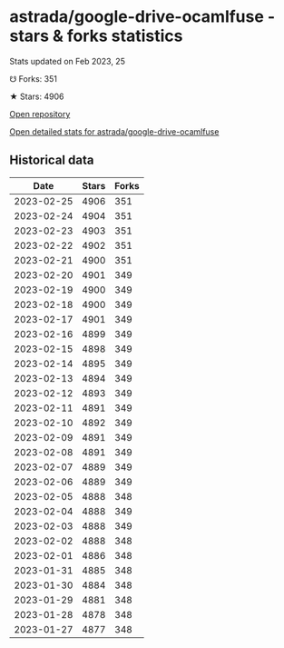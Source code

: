 # astrada/google-drive-ocamlfuse - stars & forks statistics

Stats updated on Feb 2023, 25

☋ Forks: 351

★ Stars: 4906

[Open repository](https://github.com/astrada/google-drive-ocamlfuse)

[Open detailed stats for astrada/google-drive-ocamlfuse](https://reviewgithub.com/rep/astrada/google-drive-ocamlfuse)

## Historical data
| Date | Stars | Forks |
|------|-------|-------|
| 2023-02-25 | 4906 | 351 | 
| 2023-02-24 | 4904 | 351 | 
| 2023-02-23 | 4903 | 351 | 
| 2023-02-22 | 4902 | 351 | 
| 2023-02-21 | 4900 | 351 | 
| 2023-02-20 | 4901 | 349 | 
| 2023-02-19 | 4900 | 349 | 
| 2023-02-18 | 4900 | 349 | 
| 2023-02-17 | 4901 | 349 | 
| 2023-02-16 | 4899 | 349 | 
| 2023-02-15 | 4898 | 349 | 
| 2023-02-14 | 4895 | 349 | 
| 2023-02-13 | 4894 | 349 | 
| 2023-02-12 | 4893 | 349 | 
| 2023-02-11 | 4891 | 349 | 
| 2023-02-10 | 4892 | 349 | 
| 2023-02-09 | 4891 | 349 | 
| 2023-02-08 | 4891 | 349 | 
| 2023-02-07 | 4889 | 349 | 
| 2023-02-06 | 4889 | 349 | 
| 2023-02-05 | 4888 | 348 | 
| 2023-02-04 | 4888 | 349 | 
| 2023-02-03 | 4888 | 349 | 
| 2023-02-02 | 4888 | 348 | 
| 2023-02-01 | 4886 | 348 | 
| 2023-01-31 | 4885 | 348 | 
| 2023-01-30 | 4884 | 348 | 
| 2023-01-29 | 4881 | 348 | 
| 2023-01-28 | 4878 | 348 | 
| 2023-01-27 | 4877 | 348 | 

